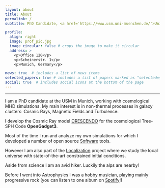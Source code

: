 ```yaml
---
layout: about
title: About
permalink: /
subtitle: PhD Candidate, <a href='https://www.usm.uni-muenchen.de/'>Universitäts-Sternwarte München</a>

profile:
  align: right
  image: prof_pic.jpg
  image_circular: false # crops the image to make it circular
  address: >
    <p>Office 120</p>
    <p>Scheinerstr. 1</p>
    <p>Munich, Germany</p>

news: true  # includes a list of news items
selected_papers: true # includes a list of papers marked as "selected={true}"
social: true  # includes social icons at the bottom of the page
---
```


***

I am a PhD candidate at the USM in Munich, working with cosmological MHD simulations.
My main interest is in non-thermal processes in galaxy clusters: Cosmic Rays, Magnetic Fields and Turbulence.

I develop the Cosmic Ray model [CRESCENDO](https://ui.adsabs.harvard.edu/abs/2023MNRAS.519..548B/abstract) for the cosmological Tree-SPH Code **OpenGadget3**.

Most of the time I run and analyze my own simulations for which I developed a number of open source [Software](/repositories/) tools.

However I am also part of the [Localization](https://localization.ias.universite-paris-saclay.fr) project where we study the local universe with state-of-the-art constrained initial conditions.

Aside from science I am an avid hiker. Luckily the alps are nearby!

Before I went into Astrophysics I was a hobby musician, playing mainly progressive rock (you can listen to one album on [Spotify](https://open.spotify.com/artist/6bg7Ttn08YcNg55pxQz5Fr?si=daKM9MiqQpWzGMDRUThUrw)!)
